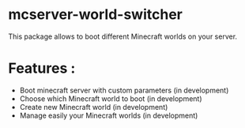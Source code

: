 # mcserver-world-switcher

This package allows to boot different Minecraft worlds on your server.

# Features :
  - Boot minecraft server with custom parameters (in development)
  - Choose which Minecraft world to boot (in development)
  - Create new Minecraft world (in development)
  - Manage easily your Minecraft worlds (in development)
